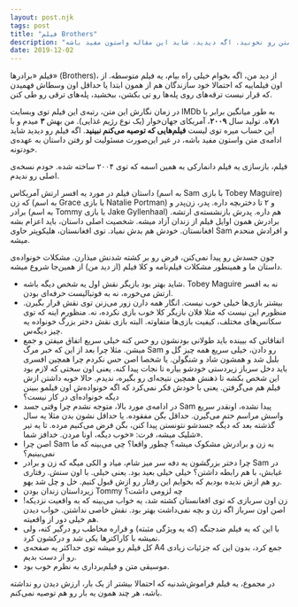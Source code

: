 ```yaml
---
layout: post.njk
tags: post
title: "فیلم Brothers"
description: "فیلم «برادرها» محصول ۲۰۰۹، آمریکا، در مجموع، توصیه نمیشه. اگه فیلم رو ندیدید، بهتره متن رو نخونید. اگه دیدید، شاید این مقاله واستون مفید باشه."
date: 2019-12-02
---
```


فیلم «برادرها» (Brothers)، از دید من، اگه بخوام خیلی راه بیام، یه فیلم متوسطه. از اون فیلماییه که احتمالا خود سازندگان هم از همون ابتدا یا حداقل اون وسطاش فهمیدن که قرار نیست ترقه‌های روی پله‌ها رو تی بکشن، ببخشید، پله‌های ترقی رو طی کنن.

در زمان نگارش این متن، رتبه‌ی این فیلم توی وبسایت IMDb به طور میانگین برابر با **۷٫۱**ه. تولید سال **۲۰۰۹**، آمریکای جهان‌خوار (یک نوع رژیم غذایی). من بهش **۳** میدم و با این حساب میره توی لیست **فیلم‌هایی که توصیه می‌کنم نبینید**. اگه فیلم رو دیدید شاید ادامه‌ی متن واستون مفید باشه، در غیر این‌صورت مسئولیت لو رفتن داستان به عهده‌ی خودتونه.

فیلم، بازسازی یه فیلم دانمارکی به همین اسمه که توی ۲۰۰۴ ساخته شده. خودم نسخه‌ی اصلی رو ندیدم.

داستان فیلم در مورد یه افسر ارتش آمریکاس (به اسم Sam با بازی 	Tobey Maguire) که زن (به اسم Grace با بازی Natalie Portman) و ۲ تا دختربچه داره. پدر، زن‌پدر و برادر (به اسم Tommy با بازی Jake Gyllenhaal) هم داره. پدرش بازنشسته‌ی ارتشه. برادرش همون اوایل فیلم از زندان آزاد میشه. شخصیت اصلی داستان، باید اعزام بشه افغانستان. خودش هم بدش نمیاد. توی افغانستان، هلیکوپتر حاوی Sam و افرادش منحدم میشه.

چون جسدش رو پیدا نمی‌کنن، فرض رو بر کشته شدنش میذارن. مشکلات خونواده‌ی داستان ما و همینطور مشکلات فیلم‌نامه و کلا فیلم (از دید من) از همین‌جا شروع میشه.

* شاید بهتر بود بازیگر نقش اول یه شخص دیگه باشه. Tobey Maguire نه به افسر ارتش می‌خوره، نه به فوتبالیست حرفه‌ای بودن.
* بیشتر بازی‌ها خیلی خوب نیست. انگار همه دارن زور می‌زنن توی نقش قرار بگیرن. منظورم این نیست که مثلا فلان بازیگر کلا خوب بازی نکرده، نه. منظورم اینه که توی سکانس‌های مختلف، کیفیت بازی‌ها متفاوته. البته بازی نقش دختر بزرگ خونواده یه چیز دیگه‌س.
* اتفاقاتی که بیینده باید طولانی بودنشون رو حس کنه خیلی سریع اتفاق میفتن و جمع میشن. مثلا چرا بعد از این که خبر مرگ Sam رو دادن، خیلی سریع همه چیز گل و بلبل شد و همشون شاد و شنگولن. یا شخصا اصن حس نکردم چرا همچین افسری باید دخل سرباز زیردستی خودشو بیاره تا نجات پیدا کنه. یعنی اون سختی که لازم بود این شخص بکشه تا ذهنش همچین نتیجه‌ای رو بگیره، ندیدم. حالا خوبه داشتن ازش فیلم هم می‌گرفتن. یعنی با خودش فکر نمی‌کرد که اگه خونواده‌ش اون فیلمو ببینن دیگه خونواده‌ای در کار نیست؟
* در ادامه‌ی مورد بالا، متوجه نشدم چرا وقتی جسد Sam پیدا نشده، اونقدر سریع واسش مراسم ختم می‌گیرن. حداقل بگن مفقوده. یا حداقل نشون بدن مثلا یه سال گذشته بعد که دیگه جسدشو نتونستن پیدا کنن، بگن فرض می‌کنیم مرده. تا یه تیر شلیک میشه، فرت: «خوب دیگه، اونا مردن. خدافز شما».
* اصن چرا Sam به زن و برادرش مشکوک میشه؟ چطور واقعا؟ چی می‌بینه که ما نمی‌بینیم؟
* چرا دختر بزرگشون یه دفه سر میز شام، میاد و الکی میگه که زن و برادر Sam در غیابش، با هم رابطه داشتن؟ خیلی خیلی بعید بود. یعنی خیلی. با اون سنش. رفتاری رو هم ازش ندیده بودیم که بخوایم این رفتار رو ازش قبول کنیم. خل و چل شد یهو.
* زیرداستان زندان بودن Tommy چه لزومی داشت؟
* زن اون سربازی که توی افغانستان کشته شد، یه خواب می‌بینه که به واقعیت نزدیکه! اصن اون سرباز اگه زن و بچه نمی‌داشت بهتر بود. نقش خاصی نداشتن. خواب دیدن هم خیلی دور از واقعیته.
* با این که یه فیلم ضدجنگه (که یه ویژگی مثبته) و قراره مخاطب رو درگیر کنه، ولی نمیشه با کاراکترها یکی شد و درکشون کرد.
* کل فیلم رو میشه توی حداکثر یه صفحه‌ی A4 جمع کرد، بدون این که جزئیات زیادی رو از دست بدیم.
* موسیقی متن و فیلم‌برداری به نظرم خوب بود.

در مجموع، یه فیلم فراموش‌شدنیه که احتمالا بیشتر از یک بار، ارزش دیدن رو نداشته باشه، هر چند همون یه بار رو هم توصیه نمی‌کنم.